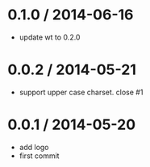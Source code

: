 
0.1.0 / 2014-06-16
==================

 * update wt to 0.2.0

0.0.2 / 2014-05-21
==================

 * support upper case charset. close #1

0.0.1 / 2014-05-20
==================

 * add logo
 * first commit
